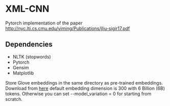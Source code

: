 # XML-CNN
Pytorch implementation of the paper http://nyc.lti.cs.cmu.edu/yiming/Publications/jliu-sigir17.pdf

## Dependencies

* NLTK (stopwords)
* Pytorch
* Gensim
* Matplotlib


Store Glove embeddings in the same directory as pre-trained embeddings. Download from [here](https://nlp.stanford.edu/data/glove.6B.zip) default embedding dimension is 300 with 6 Billion (6B) tokens. Otherwise you can set --model_variation = 0 for starting from scratch.

